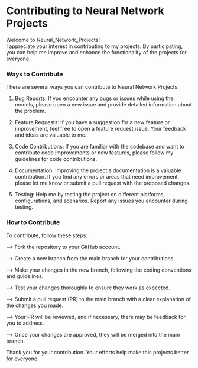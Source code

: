 # Contributing to Neural Network Projects
Welcome to Neural_Network_Projects! <br />I appreciate your interest in contributing to my projects. By participating, you can help me improve and enhance the functionality of the projects for everyone.

### Ways to Contribute
There are several ways you can contribute to Neural Network Projects:

1. Bug Reports: If you encounter any bugs or issues while using the models, please open a new issue and provide detailed information about the problem.

2. Feature Requests: If you have a suggestion for a new feature or improvement, feel free to open a feature request issue. Your feedback and ideas are valuable to me.

3. Code Contributions: If you are familiar with the codebase and want to contribute code improvements or new features, please follow my guidelines for code contributions.

4. Documentation: Improving the project's documentation is a valuable contribution. If you find any errors or areas that need improvement, please let me know or submit a pull request with the proposed changes.

5. Testing: Help me by testing the project on different platforms, configurations, and scenarios. Report any issues you encounter during testing.

### How to Contribute
To contribute, follow these steps:

--> Fork the repository to your GitHub account.

--> Create a new branch from the main branch for your contributions.

--> Make your changes in the new branch, following the coding conventions and guidelines.

--> Test your changes thoroughly to ensure they work as expected.

--> Submit a pull request (PR) to the main branch with a clear explanation of the changes you made.

--> Your PR will be reviewed, and if necessary, there may be feedback for you to address.

--> Once your changes are approved, they will be merged into the main branch.

Thank you for your contribution. Your efforts help make this projects better for everyone.
